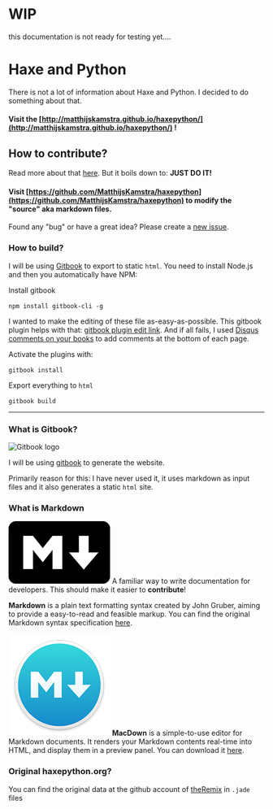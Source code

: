 # WIP 

this documentation is not ready for testing yet....



# Haxe and Python

There is not a lot of information about Haxe and Python. I decided to do something about that.


#### Visit the [http://matthijskamstra.github.io/haxepython/](http://matthijskamstra.github.io/haxepython/) !


## How to contribute?

Read more about that [here](contribute.md).
But it boils down to: **JUST DO IT!**

#### Visit [https://github.com/MatthijsKamstra/haxepython](https://github.com/MatthijsKamstra/haxepython) to modify the "source" aka markdown files.

Found any "bug" or have a great idea? Please create a [new issue](https://github.com/MatthijsKamstra/haxepython/issues/new).


### How to build?

I will be using [Gitbook](https://github.com/GitbookIO/gitbook#how-to-use-it) to export to static `html`.
You need to install Node.js and then you automatically have NPM:

Install gitbook

```
npm install gitbook-cli -g
```

I wanted to make the editing of these file as-easy-as-possible.
This gitbook plugin helps with that: [gitbook plugin edit link](https://www.npmjs.com/package/gitbook-plugin-edit-link).
And if all fails, I used [Disqus comments on your books](https://github.com/GitbookIO/plugin-disqus) to add comments at the bottom of each page.

Activate the plugins with:

```
gitbook install
```

Export everything to `html`

```
gitbook build
```

----

### What is Gitbook?

![Gitbook logo](https://avatars0.githubusercontent.com/u/7111340?v=3&s=200)

I will be using [gitbook](https://github.com/GitbookIO/gitbook) to generate the website.

Primarily reason for this: I have never used it, it uses markdown as input files and it also generates a static `html` site.


### What is Markdown

![Markdown logo](img/markdown-logo-200.png)
A familiar way to write documentation for developers.
This should make it easier to **contribute**!

**Markdown** is a plain text formatting syntax created by John Gruber, aiming to provide a easy-to-read and feasible markup. You can find the original Markdown syntax specification [here](http://daringfireball.net/projects/markdown/syntax).


![MacDown logo](img/macdown-logo-200.png)
**MacDown** is a simple-to-use editor for Markdown documents. It renders your Markdown contents real-time into HTML, and display them in a preview panel. You can download it [here](http://macdown.uranusjr.com/).



### Original haxepython.org?
You can find the original data at the github account of [theRemix](https://github.com/theRemix/haxepython.org/tree/ajaxloaded/views) in `.jade` files
